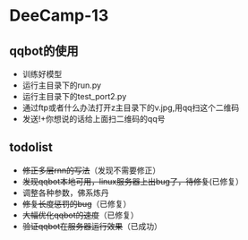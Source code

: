 # DeeCamp-13
## qqbot的使用
- 训练好模型
- 运行主目录下的run.py
- 运行主目录下的test_port2.py
- 通过ftp或者什么办法打开z主目录下的v.jpg,用qq扫这个二维码
- 发送!+你想说的话给上面扫二维码的qq号
## todolist
- ~~修正多层rnn的写法~~（发现不需要修正）
- ~~发现qqbot本地可用，linux服务器上出bug了，待修复~~(已修复）
- 调整各种参数，佛系炼丹
- ~~修复长度惩罚的bug~~（已修复）
- ~~大幅优化qqbot的速度~~（已修复）
- ~~验证qqbot在服务器运行效果~~（已成功）
